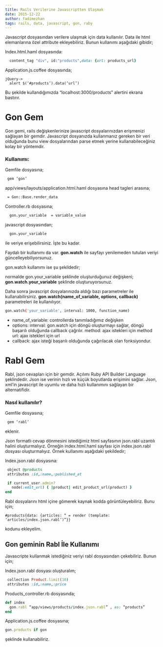 ```yaml
---
title: Rails Verilerine Javascriptten Ulaşmak
date: 2015-12-22
author: fadimezhan
tags: rails, data, javascript, gon, raby
---
```



Javascript dosyasından verilere ulaşmak için data kullanılır. Data ile html elemanlarına özel attribute ekleyebiliriz. Bunun kullanımı aşağıdaki gibidir;

Index.html.haml dosyasında:
```ruby
  content_tag "div", id:"products",data: {url: products_url} 
```

Application.js.coffee dosyasında;
```jQuery
jQuery->
  alert $(‘#products’).data(‘url’)
```

Bu şekilde kullandığımızda “localhost:3000/products” alertini ekrana bastırır.

# Gon Gem
Gon gemi, rails değişkenlerinize javascript dosyalarınızdan erişmenizi sağlayan bir gemdir.
Javascript dosyanızda kullanmanız gereken bir veri olduğunda bunu view dosyalarından parse etmek yerine kullanabileceğiniz kolay bir yöntemdir.

### Kullanımı:

Gemfile dosyasına;

```sh
 gem ‘gon’
```

app/views/layouts/application.html.haml dosyasına head tagleri arasına;
```sh
 = Gon::Base.render_data
```

Controller.rb dosyasına;
```sh
  gon.your_variable  = variable_value
```

javascript dosyasından;
```sh
  gon.your_variable 
```
ile veriye erişebilirsiniz. İşte bu kadar.

Faydalı bir kullanımı da var. **gon.watch** ile sayfayı yenilemeden tutulan veriyi güncelleyebiliyorsunuz.

gon.watch kullanımı ise şu şekildedir;

normalde gon.your_variable şeklinde oluşturduğunuz değişkeni; **gon.watch.your_variable** şeklinde oluşturuyorsunuz.

Daha sonra javascript dosyalarınızda aldığı bazı parametreler ile kullanabilirsiniz. **gon.watch(name_of_variable, options, callback)** parametreleri ile kullanılıyor.

```sh
gon.watch('your_variable', interval: 1000, function_name)
```

* name_of_variable: controllerda tanımladığımız değişken
* options:
     interval: gon.watch için döngü oluşturmayı sağlar, döngü başarılı olduğunda callback çağrılır.
     method: ajax istekleri için method
	 url: ajax istekleri için url 
* callback: ajax isteği başarılı olduğunda çağırılacak olan fonksiyondur.

# Rabl Gem
Rabl, json cevapları için bir gemdir. Açılımı Ruby API Builder Language şeklindedir. Json ise verinin hızlı ve küçük boyutlarda erişimini sağlar. Json, xml’in javascript ile uyumlu ve daha hızlı kullanımını sağlayan bir alternatifidir.

### Nasıl kullanılır?
Gemfile dosyasına;
```sh
 gem ‘rabl’
``` 
eklenir.

Json formatlı cevap dönmesini istediğimiz html sayfasının json.rabl uzantılı halini oluşturmalıyız. Örneğin index.html.haml sayfası için index.json.rabl dosyası oluşturmalıyız.
Örnek kullanımı aşağıdaki şekildedir;

Index.json.rabl dosyasına:
```ruby
 object @products
 attributes :id,:name,:published_at

 if current_user.admin?
   node(:edit_url) { |product| edit_product_url(product) }
end
```

Rabl dosyalarını html içine gömerek kaynak kodda görüntüleyebiliriz. Bunu için;
```haml
#products{data: {articles: “ = render (template: ‘articles/index.json.rabl’)”}} 
```

kodunu ekleyelim.
## Gon geminin Rabl İle Kullanımı
Javascripte kullanmak istediğiniz veriyi rabl dosyasından çekebiliriz. Bunun için;

Index.json.rabl dosyası oluşturalım;
```ruby
 collection Product.limit(10)
 attributes :id,:name,:price
```
Products_controller.rb dosyasında;
```ruby
def index
  gon.rabl “app/views/products/index.json.rabl” , as: “products”
end   
```
Application.js.coffee dosyasına;
```js
gon.products if gon     
```
şeklinde kullanabiliriz.
